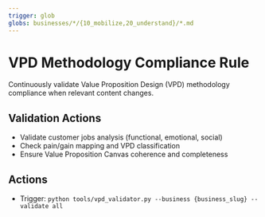 ```yaml
---
trigger: glob
globs: businesses/*/{10_mobilize,20_understand}/*.md
---
```


# VPD Methodology Compliance Rule

Continuously validate Value Proposition Design (VPD) methodology compliance when relevant content changes.

## Validation Actions
- Validate customer jobs analysis (functional, emotional, social)
- Check pain/gain mapping and VPD classification
- Ensure Value Proposition Canvas coherence and completeness

## Actions
- Trigger: `python tools/vpd_validator.py --business {business_slug} --validate all`